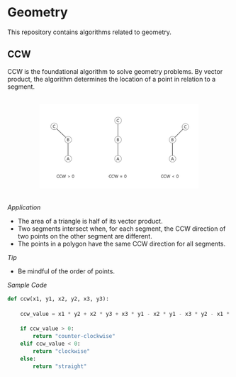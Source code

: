 # Geometry

This repository contains algorithms related to geometry.

## CCW

CCW is the foundational algorithm to solve geometry problems. By vector product, the algorithm determines the location of a point in relation to a segment.

<br/>

<center>
    <img
        src = ".\img\CCW.png"
        width = "360"
        height = "190"
    />
</center>

<br/>

*Application*

* The area of a triangle is half of its vector product.
* Two segments intersect when, for each segment, the CCW direction of two points on the other segment are different.
* The points in a polygon have the same CCW direction for all segments. 

*Tip*

* Be mindful of the order of points. 

*Sample Code*

```python
def ccw(x1, y1, x2, y2, x3, y3):
    
    ccw_value = x1 * y2 + x2 * y3 + x3 * y1 - x2 * y1 - x3 * y2 - x1 * y3

    if ccw_value > 0:
        return "counter-clockwise"
    elif ccw_value < 0:
        return "clockwise"
    else:
        return "straight"
```